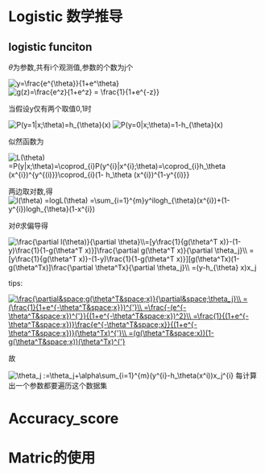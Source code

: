 # Logistic 数学推导

## logistic funciton

$\theta$为参数,共有i个观测值,参数的个数为j个

<img src="https://latex.codecogs.com/gif.latex?h_\theta(x)=g(\theta^T (x))=\frac{e^{\theta^T x}}{1&plus;e^{\theta^T x}" title="y=\frac{e^{\theta}}{1+e^\theta}"/>

<img src="https://latex.codecogs.com/gif.latex?g(z)=\frac{e^z}{1&plus;e^z}&space;=&space;\frac{1}{1&plus;e^{-z}}" title="g(z)=\frac{e^z}{1+e^z} = \frac{1}{1+e^{-z}}" />

当假设y仅有两个取值0,1时

<img src="https://latex.codecogs.com/gif.latex?P(y=1|x;\theta)=h_{\theta}(x)" title="P(y=1|x;\theta)=h_{\theta}(x)" />

<img src="https://latex.codecogs.com/gif.latex?P(y=0|x;\theta)=1-h_{\theta}(x)" title="P(y=0|x;\theta)=1-h_{\theta}(x)" />

似然函数为



<img src="https://latex.codecogs.com/gif.latex?L(\theta)&space;=P(y|x;\theta)=\coprod_{i}P(y^{i}|x^{i};\theta)=\coprod_{i}h_\theta&space;(x^{i})^{y^{(i)}}\coprod_{i}(1-&space;h_\theta&space;(x^{i})^{1-y^{(i)}}" title="L(\theta) =P(y|x;\theta)=\coprod_{i}P(y^{i}|x^{i};\theta)=\coprod_{i}h_\theta (x^{i})^{y^{(i)}}\coprod_{i}(1- h_\theta (x^{i})^{1-y^{(i)}}" />



两边取对数,得
<img src="https://latex.codecogs.com/gif.latex?l(\theta)&space;=logL(\theta)&space;=\sum_{i=1}^{m}y^ilogh_{\theta}(x^{i})&plus;(1-y^{i})logh_{\theta}(1-x^{i})" title="l(\theta) =logL(\theta) =\sum_{i=1}^{m}y^ilogh_{\theta}(x^{i})+(1-y^{i})logh_{\theta}(1-x^{i})" />

对$\theta$求偏导得

<img src="https://latex.codecogs.com/gif.latex?\frac{\partial&space;l(\theta)}{\partial&space;\theta}\\=[y\frac{1}{g(\theta^T&space;x)}-(1-y)\frac{1}{1-g(\theta^T&space;x)}]\frac{\partial&space;g(\theta^T&space;x)}{\partial&space;\theta_j}\\&space;=[y\frac{1}{g(\theta^T&space;x)}-(1-y)\frac{1}{1-g(\theta^T&space;x)}][g(\theta^Tx)(1-g(\theta^Tx)]\frac{\partial&space;\theta^Tx}{\partial&space;\theta_j}\\&space;=(y-h_{\theta}&space;x)x_j" title="\frac{\partial l(\theta)}{\partial \theta}\\=[y\frac{1}{g(\theta^T x)}-(1-y)\frac{1}{1-g(\theta^T x)}]\frac{\partial g(\theta^T x)}{\partial \theta_j}\\ =[y\frac{1}{g(\theta^T x)}-(1-y)\frac{1}{1-g(\theta^T x)}][g(\theta^Tx)(1-g(\theta^Tx)]\frac{\partial \theta^Tx}{\partial \theta_j}\\ =(y-h_{\theta} x)x_j" />



tips:

<a href="https://www.codecogs.com/eqnedit.php?latex=\frac{\partial&space;g(\theta^T&space;x)}{\partial&space;\theta_j}\\&space;=(\frac{1}{1&plus;e^{-\theta^T&space;x}})^{'}\\&space;=\frac{-(e^{-\theta^T&space;x})^{'}}{(1&plus;e^{-\theta^T&space;x})^2}\\&space;=\frac{1}{(1&plus;e^{-\theta^T&space;x})}\frac{e^{-\theta^T&space;x}}{(1&plus;e^{-\theta^T&space;x})}(\theta^Tx)^{'}\\&space;=(g(\theta^T&space;x))(1-g(\theta^T&space;x))(\theta^Tx)^{'}" target="_blank"><img src="https://latex.codecogs.com/gif.latex?\frac{\partial&space;g(\theta^T&space;x)}{\partial&space;\theta_j}\\&space;=(\frac{1}{1&plus;e^{-\theta^T&space;x}})^{'}\\&space;=\frac{-(e^{-\theta^T&space;x})^{'}}{(1&plus;e^{-\theta^T&space;x})^2}\\&space;=\frac{1}{(1&plus;e^{-\theta^T&space;x})}\frac{e^{-\theta^T&space;x}}{(1&plus;e^{-\theta^T&space;x})}(\theta^Tx)^{'}\\&space;=(g(\theta^T&space;x))(1-g(\theta^T&space;x))(\theta^Tx)^{'}" title="\frac{\partial&space;g(\theta^T&space;x)}{\partial&space;\theta_j}\\ =(\frac{1}{1&plus;e^{-\theta^T&space;x}})^{'}\\ =\frac{-(e^{-\theta^T&space;x})^{'}}{(1&plus;e^{-\theta^T&space;x})^2}\\ =\frac{1}{(1&plus;e^{-\theta^T&space;x})}\frac{e^{-\theta^T&space;x}}{(1&plus;e^{-\theta^T&space;x})}(\theta^Tx)^{'}\\ =(g(\theta^T&space;x))(1-g(\theta^T&space;x))(\theta^Tx)^{'}" /></a>


故

<img src="https://latex.codecogs.com/gif.latex?\theta_j&space;:=\theta_j&plus;\alpha\sum_{i=1}^{m}(y^{i}-h_\theta(x^i))x_j^{i}" title="\theta_j :=\theta_j+\alpha\sum_{i=1}^{m}(y^{i}-h_\theta(x^i))x_j^{i}" />
每计算出一个参数都要遍历这个数据集

# Accuracy_score

# Matric的使用
